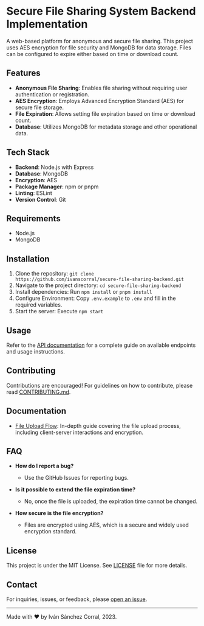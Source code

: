 
# Secure File Sharing System Backend Implementation

A web-based platform for anonymous and secure file sharing. This project uses AES encryption for file security and MongoDB for data storage. Files can be configured to expire either based on time or download count.

## Features

- **Anonymous File Sharing**: Enables file sharing without requiring user authentication or registration.
- **AES Encryption**: Employs Advanced Encryption Standard (AES) for secure file storage.
- **File Expiration**: Allows setting file expiration based on time or download count.
- **Database**: Utilizes MongoDB for metadata storage and other operational data.

## Tech Stack

- **Backend**: Node.js with Express
- **Database**: MongoDB
- **Encryption**: AES
- **Package Manager**: npm or pnpm
- **Linting**: ESLint
- **Version Control**: Git

## Requirements

- Node.js
- MongoDB

## Installation

1. Clone the repository: `git clone https://github.com/ivanscorral/secure-file-sharing-backend.git`
2. Navigate to the project directory: `cd secure-file-sharing-backend`
3. Install dependencies: Run `npm install` or `pnpm install`
4. Configure Environment: Copy `.env.example` to `.env` and fill in the required variables.
5. Start the server: Execute `npm start`

## Usage

Refer to the [API documentation](docs/api.md) for a complete guide on available endpoints and usage instructions.

## Contributing

Contributions are encouraged! For guidelines on how to contribute, please read [CONTRIBUTING.md](CONTRIBUTING.md).

## Documentation

- [File Upload Flow](docs/file-upload-flow.md): In-depth guide covering the file upload process, including client-server interactions and encryption.

## FAQ

- **How do I report a bug?**
  - Use the GitHub Issues for reporting bugs.

- **Is it possible to extend the file expiration time?**
  - No, once the file is uploaded, the expiration time cannot be changed.

- **How secure is the file encryption?**
  - Files are encrypted using AES, which is a secure and widely used encryption standard.

## License

This project is under the MIT License. See [LICENSE](LICENSE) file for more details.

## Contact

For inquiries, issues, or feedback, please [open an issue](https://github.com/ivanscorral/secure-file-sharing-backend/issues).

---

Made with ❤️ by Iván Sánchez Corral, 2023.

